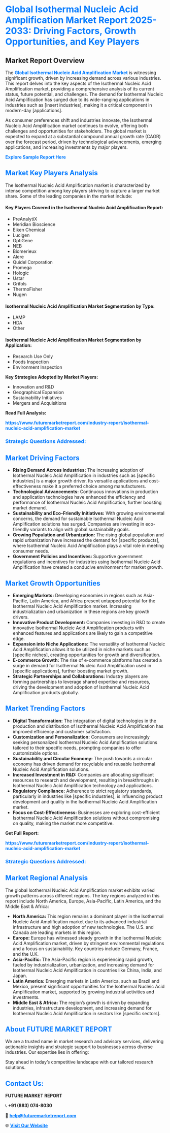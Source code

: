 <h1 style="color: #007BFF;">Global Isothermal Nucleic Acid Amplification Market Report 2025-2033: Driving Factors, Growth Opportunities, and Key Players</h1>

<section id="overview">
<h2>Market Report Overview</h2>
<p>The <a href="https://www.futuremarketreport.com/industry-report/isothermal-nucleic-acid-amplification-market" style="color: #007BFF; text-decoration: none;"><strong>Global Isothermal Nucleic Acid Amplification Market</strong></a> is witnessing significant growth, driven by increasing demand across various industries. This report delves into the key aspects of the Isothermal Nucleic Acid Amplification market, providing a comprehensive analysis of its current status, future potential, and challenges. The demand for Isothermal Nucleic Acid Amplification has surged due to its wide-ranging applications in industries such as [insert industries], making it a critical component in modern-day [applications].</p>
<p>As consumer preferences shift and industries innovate, the Isothermal Nucleic Acid Amplification market continues to evolve, offering both challenges and opportunities for stakeholders. The global market is expected to expand at a substantial compound annual growth rate (CAGR) over the forecast period, driven by technological advancements, emerging applications, and increasing investments by major players.</p>
</section>

<section id="overview">
<p><a href="https://www.futuremarketreport.com/request-sample/reportId=101611" style="color: #007BFF; text-decoration: none;"><strong>Explore Sample Report Here</strong></a></p>
</section>

<section id="key-players">
<h2 style="color: #007BFF;">Market Key Players Analysis</h2>
<p>The Isothermal Nucleic Acid Amplification market is characterized by intense competition among key players striving to capture a larger market share. Some of the leading companies in the market include:</p>
<h4>Key Players Covered in the Isothermal Nucleic Acid Amplification Report:</h4>
<ul><li>PreAnalytiX</li><li>Meridian Bioscience</li><li>Eiken Chemical</li><li>Lucigen</li><li>OptiGene</li><li>NEB</li><li>Biomerieux</li><li>Alere</li><li>Quidel Corporation</li><li>Promega</li><li>Hologic</li><li>Ustar</li><li>Grifols</li><li>ThermoFisher</li><li>Nugen</li></ul>
<h4>Isothermal Nucleic Acid Amplification Market Segmentation by Type:</h4>
<ul><li>LAMP</li><li>HDA</li><li>Other</li></ul>

<h4>Isothermal Nucleic Acid Amplification Market Segmentation by Application:</h4>
<ul><li>Research Use Only</li><li>Foods Inspection</li><li>Environment Inspection</li></ul>
<p><strong>Key Strategies Adopted by Market Players:</strong></p>
<ul>
<li>Innovation and R&D</li>
<li>Geographical Expansion</li>
<li>Sustainability Initiatives</li>
<li>Mergers and Acquisitions</li>
</ul>
</section>

<section>
<p><strong>Read Full Analysis: </strong></p><a href="https://www.futuremarketreport.com/industry-report/isothermal-nucleic-acid-amplification-market" style="color: #007BFF; text-decoration: none;"><strong>https://www.futuremarketreport.com/industry-report/isothermal-nucleic-acid-amplification-market</strong></a>
<h3 style="color: #007BFF;">Strategic Questions Addressed:</h3>
</section>

<section id="driving-factors">
<h2 style="color: #007BFF;">Market Driving Factors</h2>
<ul>
<li><strong>Rising Demand Across Industries:</strong> The increasing adoption of Isothermal Nucleic Acid Amplification in industries such as [specific industries] is a major growth driver. Its versatile applications and cost-effectiveness make it a preferred choice among manufacturers.</li>
<li><strong>Technological Advancements:</strong> Continuous innovations in production and application technologies have enhanced the efficiency and performance of Isothermal Nucleic Acid Amplification, further boosting market demand.</li>
<li><strong>Sustainability and Eco-Friendly Initiatives:</strong> With growing environmental concerns, the demand for sustainable Isothermal Nucleic Acid Amplification solutions has surged. Companies are investing in eco-friendly variants to align with global sustainability goals.</li>
<li><strong>Growing Population and Urbanization:</strong> The rising global population and rapid urbanization have increased the demand for [specific products], where Isothermal Nucleic Acid Amplification plays a vital role in meeting consumer needs.</li>
<li><strong>Government Policies and Incentives:</strong> Supportive government regulations and incentives for industries using Isothermal Nucleic Acid Amplification have created a conducive environment for market growth.</li>
</ul>
</section>

<section id="growth-opportunities">
<h2 style="color: #007BFF;">Market Growth Opportunities</h2>
<ul>
<li><strong>Emerging Markets:</strong> Developing economies in regions such as Asia-Pacific, Latin America, and Africa present untapped potential for the Isothermal Nucleic Acid Amplification market. Increasing industrialization and urbanization in these regions are key growth drivers.</li>
<li><strong>Innovative Product Development:</strong> Companies investing in R&D to create innovative Isothermal Nucleic Acid Amplification products with enhanced features and applications are likely to gain a competitive edge.</li>
<li><strong>Expansion into Niche Applications:</strong> The versatility of Isothermal Nucleic Acid Amplification allows it to be utilized in niche markets such as [specific niches], creating opportunities for growth and diversification.</li>
<li><strong>E-commerce Growth:</strong> The rise of e-commerce platforms has created a surge in demand for Isothermal Nucleic Acid Amplification used in [specific applications], further boosting market growth.</li>
<li><strong>Strategic Partnerships and Collaborations:</strong> Industry players are forming partnerships to leverage shared expertise and resources, driving the development and adoption of Isothermal Nucleic Acid Amplification products globally.</li>
</ul>
</section>

<section id="trending-factors">
<h2 style="color: #007BFF;">Market Trending Factors</h2>
<ul>
<li><strong>Digital Transformation:</strong> The integration of digital technologies in the production and distribution of Isothermal Nucleic Acid Amplification has improved efficiency and customer satisfaction.</li>
<li><strong>Customization and Personalization:</strong> Consumers are increasingly seeking personalized Isothermal Nucleic Acid Amplification solutions tailored to their specific needs, prompting companies to offer customizable options.</li>
<li><strong>Sustainability and Circular Economy:</strong> The push towards a circular economy has driven demand for recyclable and reusable Isothermal Nucleic Acid Amplification solutions.</li>
<li><strong>Increased Investment in R&D:</strong> Companies are allocating significant resources to research and development, resulting in breakthroughs in Isothermal Nucleic Acid Amplification technology and applications.</li>
<li><strong>Regulatory Compliance:</strong> Adherence to strict regulatory standards, particularly in industries like [specific industries], is influencing product development and quality in the Isothermal Nucleic Acid Amplification market.</li>
<li><strong>Focus on Cost-Effectiveness:</strong> Businesses are exploring cost-efficient Isothermal Nucleic Acid Amplification solutions without compromising on quality, making the market more competitive.</li>
</ul>
</section>

<section>
<p><strong>Get Full Report: </strong></p><a href="https://www.futuremarketreport.com/industry-report/isothermal-nucleic-acid-amplification-market" style="color: #007BFF; text-decoration: none;"><strong>https://www.futuremarketreport.com/industry-report/isothermal-nucleic-acid-amplification-market</strong></a>
<h3 style="color: #007BFF;">Strategic Questions Addressed:</h3>
</section>


<section id="regional-analysis">
<h2 style="color: #007BFF;">Market Regional Analysis</h2>
<p>The global Isothermal Nucleic Acid Amplification market exhibits varied growth patterns across different regions. The key regions analyzed in this report include North America, Europe, Asia-Pacific, Latin America, and the Middle East & Africa:</p>
<ul>
<li><strong>North America:</strong> This region remains a dominant player in the Isothermal Nucleic Acid Amplification market due to its advanced industrial infrastructure and high adoption of new technologies. The U.S. and Canada are leading markets in this region.</li>
<li><strong>Europe:</strong> Europe has witnessed steady growth in the Isothermal Nucleic Acid Amplification market, driven by stringent environmental regulations and a focus on sustainability. Key countries include Germany, France, and the U.K.</li>
<li><strong>Asia-Pacific:</strong> The Asia-Pacific region is experiencing rapid growth, fueled by industrialization, urbanization, and increasing demand for Isothermal Nucleic Acid Amplification in countries like China, India, and Japan.</li>
<li><strong>Latin America:</strong> Emerging markets in Latin America, such as Brazil and Mexico, present significant opportunities for the Isothermal Nucleic Acid Amplification market, supported by growing industrial activities and investments.</li>
<li><strong>Middle East & Africa:</strong> The region’s growth is driven by expanding industries, infrastructure development, and increasing demand for Isothermal Nucleic Acid Amplification in sectors like [specific sectors].</li>
</ul>
</section>

<footer>
<h2 style="color: #007BFF;">About FUTURE MARKET REPORT</h2>
<p>We are a trusted name in market research and advisory services, delivering actionable insights and strategic support to businesses across diverse industries. Our expertise lies in offering:</p>

<p>Stay ahead in today’s competitive landscape with our tailored research solutions.</p>

<h2 style="color: #007BFF;">Contact Us:</h2>
<p><strong>FUTURE MARKET REPORT</strong></p>
<p>📞 <strong>+91 (883) 074-8030</strong></p>
<p>📧 <strong><a href="mailto:help@futuremarketreport.com" style="color: #007BFF;">help@futuremarketreport.com</a></strong></p>
<p>🌐 <strong><a href="https://www.futuremarketreport.com/" style="color: #007BFF;">Visit Our Website</a></strong></p>
</footer>